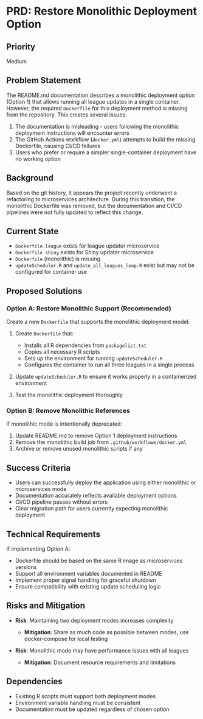# PRD: Restore Monolithic Deployment Option

## Priority
Medium

## Problem Statement
The README.md documentation describes a monolithic deployment option (Option 1) that allows running all league updates in a single container. However, the required `Dockerfile` for this deployment method is missing from the repository. This creates several issues:

1. The documentation is misleading - users following the monolithic deployment instructions will encounter errors
2. The GitHub Actions workflow (`docker.yml`) attempts to build the missing Dockerfile, causing CI/CD failures
3. Users who prefer or require a simpler single-container deployment have no working option

## Background
Based on the git history, it appears the project recently underwent a refactoring to microservices architecture. During this transition, the monolithic Dockerfile was removed, but the documentation and CI/CD pipelines were not fully updated to reflect this change.

## Current State
- `Dockerfile.league` exists for league updater microservice
- `Dockerfile.shiny` exists for Shiny updater microservice  
- `Dockerfile` (monolithic) is missing
- `updateScheduler.R` and `update_all_leagues_loop.R` exist but may not be configured for container use

## Proposed Solutions

### Option A: Restore Monolithic Support (Recommended)
Create a new `Dockerfile` that supports the monolithic deployment model:

1. Create `Dockerfile` that:
   - Installs all R dependencies from `packagelist.txt`
   - Copies all necessary R scripts
   - Sets up the environment for running `updateScheduler.R`
   - Configures the container to run all three leagues in a single process

2. Update `updateScheduler.R` to ensure it works properly in a containerized environment

3. Test the monolithic deployment thoroughly

### Option B: Remove Monolithic References
If monolithic mode is intentionally deprecated:

1. Update README.md to remove Option 1 deployment instructions
2. Remove the monolithic build job from `.github/workflows/docker.yml`
3. Archive or remove unused monolithic scripts if any

## Success Criteria
- Users can successfully deploy the application using either monolithic or microservices mode
- Documentation accurately reflects available deployment options
- CI/CD pipeline passes without errors
- Clear migration path for users currently expecting monolithic deployment

## Technical Requirements
If implementing Option A:
- Dockerfile should be based on the same R image as microservices versions
- Support all environment variables documented in README
- Implement proper signal handling for graceful shutdown
- Ensure compatibility with existing update scheduling logic

## Risks and Mitigation
- **Risk**: Maintaining two deployment modes increases complexity
  - **Mitigation**: Share as much code as possible between modes, use docker-compose for local testing

- **Risk**: Monolithic mode may have performance issues with all leagues
  - **Mitigation**: Document resource requirements and limitations

## Dependencies
- Existing R scripts must support both deployment modes
- Environment variable handling must be consistent
- Documentation must be updated regardless of chosen option